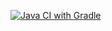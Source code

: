 [![Java CI with Gradle](https://github.com/NomadGaall/HW-AQA-BDD-QA-MID92GAM-1/actions/workflows/gradle.yml/badge.svg)](https://github.com/NomadGaall/HW-AQA-BDD-QA-MID92GAM-1/actions/workflows/gradle.yml)
